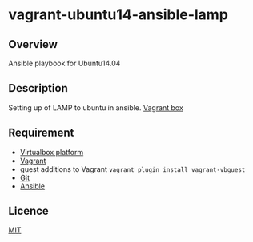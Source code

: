 # vagrant-ubuntu14-ansible-lamp

## Overview
Ansible playbook for Ubuntu14.04

## Description
Setting up of LAMP to ubuntu in ansible.
[Vagrant box](https://github.com/kraksoft/vagrant-box-ubuntu/releases/download/14.04/ubuntu-14.04-amd64.box)

## Requirement

- [Virtualbox platform](https://www.virtualbox.org/wiki/Downloads)
- [Vagrant](https://docs.vagrantup.com/v2/installation/)
- guest additions to Vagrant `vagrant plugin install vagrant-vbguest`
- [Git](https://git-scm.com/)
- [Ansible](http://docs.ansible.com/ansible/intro_installation.html)

## Licence

[MIT](https://github.com/tcnksm/tool/blob/master/LICENCE)
